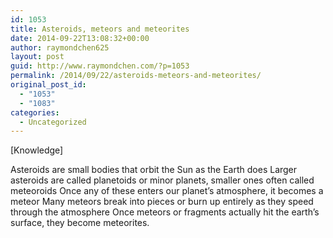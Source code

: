 ```yaml
---
id: 1053
title: Asteroids, meteors and meteorites
date: 2014-09-22T13:08:32+00:00
author: raymondchen625
layout: post
guid: http://www.raymondchen.com/?p=1053
permalink: /2014/09/22/asteroids-meteors-and-meteorites/
original_post_id:
  - "1053"
  - "1083"
categories:
  - Uncategorized
---
```

[Knowledge]

Asteroids are small bodies that orbit the Sun as the Earth does Larger asteroids are called planetoids or minor planets, smaller ones often called meteoroids Once any of these enters our planet&#8217;s atmosphere, it becomes a meteor Many meteors break into pieces or burn up entirely as they speed through the atmosphere Once meteors or fragments actually hit the earth&#8217;s surface, they become meteorites.